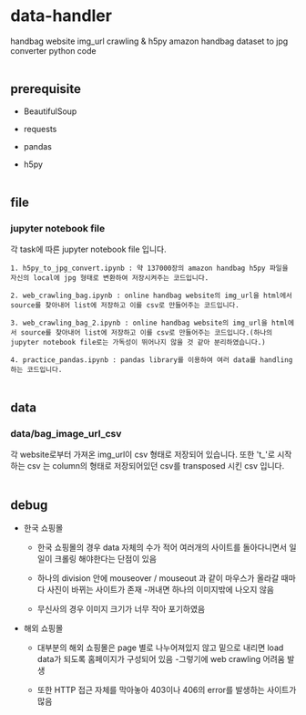 # data-handler

handbag website img_url crawling &amp; h5py amazon handbag dataset to jpg converter python code 
<br></br>
## prerequisite

- BeautifulSoup

- requests

- pandas

- h5py
<br></br>
## file

### jupyter notebook file

각 task에 따른 jupyter notebook file 입니다.

`1. h5py_to_jpg_convert.ipynb : 약 137000장의 amazon handbag h5py 파일을 자신의 local에 jpg 형태로 변환하여 저장시켜주는 코드입니다.`

`2. web_crawling_bag.ipynb : online handbag website의 img_url을 html에서 source를 찾아내어 list에 저장하고 이를 csv로 만들어주는 코드입니다.`

`3. web_crawling_bag_2.ipynb : online handbag website의 img_url을 html에서 source를 찾아내어 list에 저장하고 이를 csv로 만들어주는 코드입니다.(하나의 jupyter notebook file로는 가독성이 뛰어나지 않을 것 같아 분리하였습니다.)`

`4. practice_pandas.ipynb : pandas library를 이용하여 여러 data를 handling하는 코드입니다.`
<br></br>
## data

### data/bag_image_url_csv

각 website로부터 가져온 img_url이 csv 형태로 저장되어 있습니다.
또한 't_'로 시작하는 csv 는 column의 형태로 저장되어있던 csv를 transposed 시킨 csv 입니다. 
<br></br>
## debug

- 한국 쇼핑몰
   - 한국 쇼핑몰의 경우 data 자체의 수가 적어 여러개의 사이트를 돌아다니면서 일일이 크롤링 해야한다는 단점이 있음

   - 하나의 division 안에 mouseover / mouseout 과 같이 마우스가 올라갈 때마다 사진이 바뀌는 사이트가 존재 
     -꺼내면 하나의 이미지밖에 나오지 않음
     
   - 무신사의 경우 이미지 크기가 너무 작아 포기하였음

- 해외 쇼핑몰
   - 대부분의 해외 쇼핑몰은 page 별로 나누어져있지 않고 밑으로 내리면 load data가 되도록 홈페이지가 구성되어 있음 
      -그렇기에 web crawling 어려움 발생

   - 또한  HTTP 접근 자체를 막아놓아 403이나 406의 error를 발생하는 사이트가 많음

